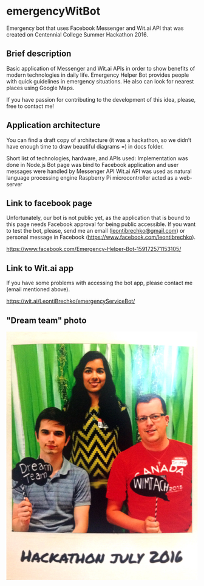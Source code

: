 # emergencyWitBot
Emergency bot that uses Facebook Messenger and Wit.ai API that was created on Centennial College Summer Hackathon 2016.

## Brief description
Basic application of Messenger and Wit.ai APIs in order to show benefits of modern technologies in daily life. Emergency Helper Bot provides people with quick guidelines in emergency situations. He also can look for nearest places using Google Maps. 

If you have passion for contributing to the development of this idea, please, free to contact me!

## Application architecture
You can find a draft copy of architecture (it was a hackathon, so we didn’t have enough time to draw beautiful diagrams =) in docs folder.

Short list of technologies, hardware, and APIs used:
Implementation was done in Node.js
Bot page was bind to Facebook application and user messages were handled by Messenger API
Wit.ai API was used as natural language processing engine
Raspberry Pi microcontroller acted as a web-server

## Link to facebook page
Unfortunately, our bot is not public yet, as the application that is bound to this page needs Facebook approval for being public accessible. If you want to test the bot, please, send me an email (leontibrechko@gmail.com) or personal message in Facebook (https://www.facebook.com/leontibrechko).

https://www.facebook.com/Emergency-Helper-Bot-159172571153105/

## Link to Wit.ai app
If you have some problems with accessing the bot app, please contact me (email mentioned above).

https://wit.ai/LeontiBrechko/emergencyServiceBot/

## "Dream team" photo
![alt tag](https://raw.githubusercontent.com/LeontiBrechko/emergencyWitBot/master/docs/team_photo.JPG)
